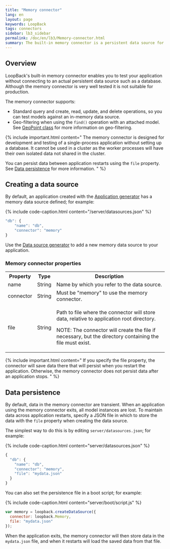 ```yaml
---
title: "Memory connector"
lang: en
layout: page
keywords: LoopBack
tags: connectors
sidebar: lb3_sidebar
permalink: /doc/en/lb3/Memory-connector.html
summary: The built-in memory connector is a persistent data source for development and testing.
---
```


## Overview

LoopBack's built-in memory connector enables you to test your application without connecting to an actual persistent data source such as a database.
Although the memory connector is very well tested it is not suitable for production.

The memory connector supports:

* Standard query and create, read, update, and delete operations, so you can test models against an in-memory data source.
* Geo-filtering when using the `find()` operation with an attached model.
  See [GeoPoint class](http://apidocs.loopback.io/loopback-datasource-juggler/#geopoint) for more information on geo-filtering.

{% include important.html content="
The memory connector is designed for development and testing of a single-process application without setting up a database.  It cannot be used in a cluster as the worker processes will have their own isolated data not shared in the cluster.

You can persist data between application restarts using the `file` property. See [Data persistence](#data-persistence) for more information.
" %}

## Creating a data source

By default, an application created with the [Application generator](Application-generator.html) has a memory data source defined; for example:

{% include code-caption.html content="/server/datasources.json" %}
```javascript
"db": {
    "name": "db",
    "connector": "memory"
}
```

Use the [Data source generator](Data-source-generator.html) to add a new memory data source to your application.

### Memory connector properties

<table>
  <tbody>
    <tr>
      <th>Property</th>
      <th>Type</th>
      <th>Description</th>
    </tr>
    <tr>
      <td>name</td>
      <td>String</td>
      <td>Name by which you refer to the data source.</td>
    </tr>
    <tr>
      <td>connector</td>
      <td>String</td>
      <td>Must be "memory" to use the memory connector.</td>
    </tr>
    <tr>
      <td>file</td>
      <td>String</td>
      <td>
        <p>Path to file where the connector will store data, relative to application root directory.</p>
        <p>NOTE: The connector will create the file if necessary, but the directory containing the file must exist.</p>
      </td>
    </tr>
  </tbody>
</table>

{% include important.html content="
If you specify the file property, the connector will save data there that will persist when you restart the application.
Otherwise, the memory connector does not persist data after an application stops.
" %}

## Data persistence

By default, data in the memory connector are transient. When an application using the memory connector exits, all model instances are lost.
To maintain data across application restarts, specify a JSON file in which to store the data with the `file` property when creating the data source.

The simplest way to do this is by editing `server/datasources.json`; for example:

{% include code-caption.html content="server/datasources.json" %}
```javascript
{
  "db": {
    "name": "db",
    "connector": "memory",
    "file": "mydata.json"
  }
}
```

You can also set the persistence file in a boot script; for example:

{% include code-caption.html content="server/boot/script.js" %}
```javascript
var memory = loopback.createDataSource({
  connector: loopback.Memory,
  file: "mydata.json"
});
```

When the application exits, the memory connector will then store data in the `mydata.json` file, and when it restarts will load the saved data from that file.
